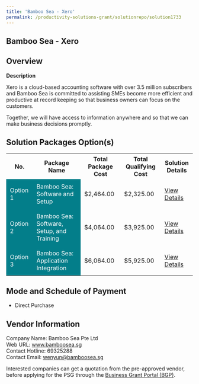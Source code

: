 ```yaml
---
title: 'Bamboo Sea - Xero'
permalink: /productivity-solutions-grant/solutionrepo/solution1733
---
```


## Bamboo Sea - Xero

## Overview

**Description**

Xero is a cloud-based accounting software with over 3.5 million subscribers and Bamboo Sea is committed to assisting SMEs become more efficient and productive at record keeping so that business owners can focus on the customers. 

Together, we will have access to information anywhere and so that we can make business decisions promptly.

## Solution Packages Option(s)

<table>
<tr>
<th><b>No.</b></th>
<th><b>Package Name</b></th>
<th><b>Total Package Cost</b></th>
<th><b>Total Qualifying Cost</b></th>
<th><b>Solution Details</b></th>
</tr>
<tr>
<td style='padding: 10px; background-color: #037E8A; color: #FFFFFF;'>Option 1</td>
<td style='padding: 10px; background-color: #037E8A; color: #FFFFFF;'>Bamboo Sea: Software and Setup</td>
<td style='padding: 10px;'>$2,464.00</td>
<td style='padding: 10px;'>$2,325.00</td>
<td style='padding: 10px;'><a href='/images/psg/Bamboo_Sea_Xero_100823_Desensitised_Annex3_Part1.pdf' target='_blank'>View Details</a></td>
</tr>
<tr>
<td style='padding: 10px; background-color: #037E8A; color: #FFFFFF;'>Option 2</td>
<td style='padding: 10px; background-color: #037E8A; color: #FFFFFF;'>Bamboo Sea: Software, Setup, and Training</td>
<td style='padding: 10px;'>$4,064.00</td>
<td style='padding: 10px;'>$3,925.00</td>
<td style='padding: 10px;'><a href='/images/psg/Bamboo_Sea_Xero_100823_Desensitised_Annex3_Part2.pdf' target='_blank'>View Details</a></td>
</tr>
<tr>
<td style='padding: 10px; background-color: #037E8A; color: #FFFFFF;'>Option 3</td>
<td style='padding: 10px; background-color: #037E8A; color: #FFFFFF;'>Bamboo Sea: Application Integration</td>
<td style='padding: 10px;'>$6,064.00</td>
<td style='padding: 10px;'>$5,925.00</td>
<td style='padding: 10px;'><a href='/images/psg/Bamboo_Sea_Xero_100823_Desensitised_Annex3_Part3.pdf' target='_blank'>View Details</a></td>
</tr>
</table>

## Mode and Schedule of Payment

 - Direct Purchase

## Vendor Information

 Company Name: Bamboo Sea Pte Ltd<br>Web URL: www.bamboosea.sg <br>Contact Hotline: 69325288 <br>Contact Email: wenyun@bamboosea.sg <br>

Interested companies can get a quotation from the pre-approved vendor, before applying for the PSG through the <a href='https://www.businessgrants.gov.sg/' target='_blank' rel='noopener'>Business Grant Portal (BGP)</a>.

<script src="/jquery/resize-tables.js"></script>
